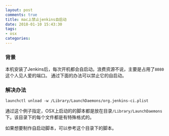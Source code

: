 ```yaml
---
layout: post
comments: true
title: mac上禁止jenkins自启动
date: 2018-01-10 15:43:30
tags:
- osx
categories:
---
```


### 背景

本机安装了Jenkins后，每次开机都会自启动。浪费资源不说，主要是占用了`8080`这个人见人爱的端口。 通过下面的办法可以禁止它的自启动。

### 解决办法

```shell
launchctl unload -w /Library/LaunchDaemons/org.jenkins-ci.plist
```

通过这个例子指定，OSX上启动的的脚本都是放在目录`/Library/LaunchDaemons`下。该目录下的每个文件都是有特殊格式的。

如果想要制作自启动脚本，可以参考这个目录下的脚本。

